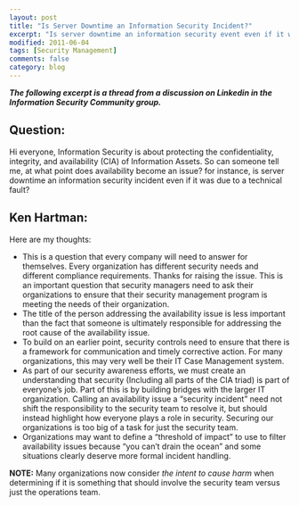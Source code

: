 ```yaml
---
layout: post
title: "Is Server Downtime an Information Security Incident?"
excerpt: "Is server downtime an information security event even if it was due to a technical fault?"
modified: 2011-06-04
tags: [Security Management]
comments: false
category: blog
---
```



<em>**The following excerpt is a thread from a discussion on Linkedin in the Information Security Community group.**</em>

## Question:

Hi everyone, Information Security is about protecting the confidentiality, integrity, and availability (CIA) of Information Assets. So can someone tell me, at what point does availability become an issue? for instance, is server downtime an information security incident even if it was due to a technical fault?

## Ken Hartman:

Here are my thoughts:
* This is a question that every company will need to answer for themselves. Every organization has different security needs and different compliance requirements. Thanks for raising the issue. This is an important question that security managers need to ask their organizations to ensure that their security management program is meeting the needs of their organization.
* The title of the person addressing the availability issue is less important than the fact that someone is ultimately responsible for addressing the root cause of the availability issue.
* To build on an earlier point, security controls need to ensure that there is a framework for communication and timely corrective action. For many organizations, this may very well be their IT Case Management system.
* As part of our security awareness efforts, we must create an understanding that security (Including all parts of the CIA triad) is part of everyone’s job. Part of this is by building bridges with the larger IT organization. Calling an availability issue a “security incident” need not shift the responsibility to the security team to resolve it, but should instead highlight how everyone plays a role in security. Securing our organizations is too big of a task for just the security team.
* Organizations may want to define a “threshold of impact” to use to filter availability issues because “you can’t drain the ocean” and some situations clearly deserve more formal incident handling.

**NOTE:** Many organizations now consider _the intent to cause harm_ when determining if it is something that should involve the security team versus just the operations team.
